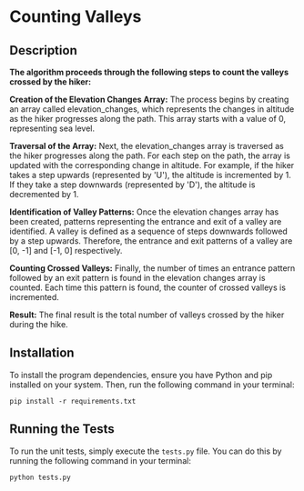 # Counting Valleys

## Description

**The algorithm proceeds through the following steps to count the valleys crossed by the hiker:**

**Creation of the Elevation Changes Array:** The process begins by creating an array called elevation_changes, which represents the changes in altitude as the hiker progresses along the path. This array starts with a value of 0, representing sea level.

**Traversal of the Array:** Next, the elevation_changes array is traversed as the hiker progresses along the path. For each step on the path, the array is updated with the corresponding change in altitude. For example, if the hiker takes a step upwards (represented by 'U'), the altitude is incremented by 1. If they take a step downwards (represented by 'D'), the altitude is decremented by 1.

**Identification of Valley Patterns:** Once the elevation changes array has been created, patterns representing the entrance and exit of a valley are identified. A valley is defined as a sequence of steps downwards followed by a step upwards. Therefore, the entrance and exit patterns of a valley are [0, -1] and [-1, 0] respectively.

**Counting Crossed Valleys:** Finally, the number of times an entrance pattern followed by an exit pattern is found in the elevation changes array is counted. Each time this pattern is found, the counter of crossed valleys is incremented.

**Result:** The final result is the total number of valleys crossed by the hiker during the hike.

## Installation

To install the program dependencies, ensure you have Python and pip installed on your system. Then, run the following command in your terminal:

```
pip install -r requirements.txt
```

## Running the Tests

To run the unit tests, simply execute the `tests.py` file. You can do this by running the following command in your terminal:

```
python tests.py
```